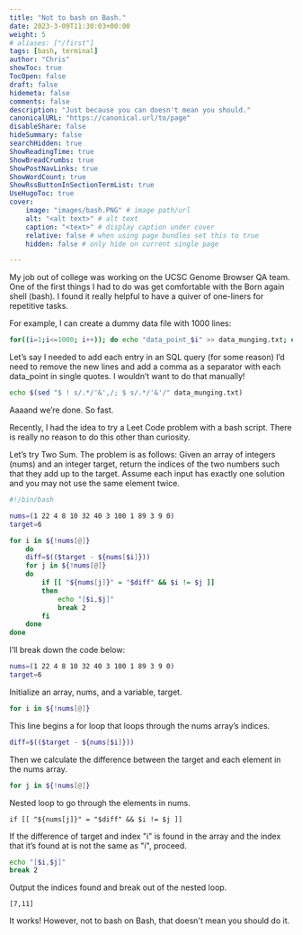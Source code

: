 ```yaml
---
title: "Not to bash on Bash."
date: 2023-3-09T11:30:03+00:00
weight: 5
# aliases: ["/first"]
tags: [bash, terminal]
author: "Chris"
showToc: true
TocOpen: false
draft: false
hidemeta: false
comments: false
description: "Just because you can doesn't mean you should."
canonicalURL: "https://canonical.url/to/page"
disableShare: false
hideSummary: false
searchHidden: true
ShowReadingTime: true
ShowBreadCrumbs: true
ShowPostNavLinks: true
ShowWordCount: true
ShowRssButtonInSectionTermList: true
UseHugoToc: true
cover:
    image: "images/bash.PNG" # image path/url
    alt: "<alt text>" # alt text
    caption: "<text>" # display caption under cover
    relative: false # when using page bundles set this to true
    hidden: false # only hide on current single page

---
```

My job out of college was working on the UCSC Genome Browser QA team. One of the first things I had to do was get comfortable with the Born again shell (bash). I found it really helpful to have a quiver of one-liners for repetitive tasks.


 For example, I can create a dummy data file with 1000 lines:

```bash
for((i=1;i<=1000; i++)); do echo "data_point_$i" >> data_munging.txt; done
```

Let’s say I needed to add each entry in an SQL query (for some reason)
I’d need to remove the new lines and add a comma as a separator with each data_point in single quotes. I wouldn’t want to do that manually! 

```bash
echo $(sed "$ ! s/.*/'&',/; $ s/.*/'&'/" data_munging.txt)
```
Aaaand we’re done. So fast. 

Recently, I had the idea to try a Leet Code problem with a bash script. There is really no reason to do this other than curiosity.  

Let’s try Two Sum. The problem is as follows: Given an array of integers (nums) and an integer target, return the indices of the two numbers such that they add up to the target. Assume each input has exactly one solution and you may not use the same 
element twice. 

```bash 
#!/bin/bash

nums=(1 22 4 8 10 32 40 3 100 1 89 3 9 0)
target=6

for i in ${!nums[@]} 
    do  
    diff=$(($target - ${nums[$i]})) 
    for j in ${!nums[@]} 
    do    
        if [[ "${nums[j]}" = "$diff" && $i != $j ]] 
        then 
            echo "[$i,$j]"                    
            break 2 
        fi
    done       
done 

```


I’ll break down the code below:

```bash
nums=(1 22 4 8 10 32 40 3 100 1 89 3 9 0)
target=6
```
Initialize an array, nums, and a variable, target. 

```bash
for i in ${!nums[@]}
```
This line begins a for loop that loops through the nums array’s indices. 

```bash
diff=$(($target - ${nums[$i]}))
```
Then we calculate the difference between the target and each element in the nums array.

```bash
for j in ${!nums[@]}
```
Nested loop to go through the elements in nums.

```
if [[ "${nums[j]}" = "$diff" && $i != $j ]]
```
If the difference of target and index "i" is found in the array and the index that it’s found at is not the same as "i", proceed.

```bash
echo "[$i,$j]" 
break 2
```
Output the indices found and break out of the nested loop.

```
[7,11]
```

It works! However, not to bash on Bash, that doesn't mean you should do it. 

